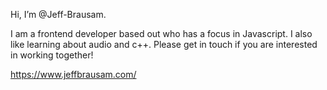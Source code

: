 Hi, I’m @Jeff-Brausam.

I am a frontend developer based out who has a focus in Javascript.
I also like learning about audio and c++.
Please get in touch if you are interested in working together!

https://www.jeffbrausam.com/
